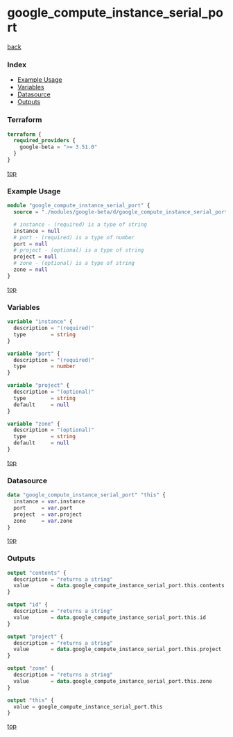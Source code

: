 # google_compute_instance_serial_port

[back](../google-beta.md)

### Index

- [Example Usage](#example-usage)
- [Variables](#variables)
- [Datasource](#datasource)
- [Outputs](#outputs)

### Terraform

```terraform
terraform {
  required_providers {
    google-beta = ">= 3.51.0"
  }
}
```

[top](#index)

### Example Usage

```terraform
module "google_compute_instance_serial_port" {
  source = "./modules/google-beta/d/google_compute_instance_serial_port"

  # instance - (required) is a type of string
  instance = null
  # port - (required) is a type of number
  port = null
  # project - (optional) is a type of string
  project = null
  # zone - (optional) is a type of string
  zone = null
}
```

[top](#index)

### Variables

```terraform
variable "instance" {
  description = "(required)"
  type        = string
}

variable "port" {
  description = "(required)"
  type        = number
}

variable "project" {
  description = "(optional)"
  type        = string
  default     = null
}

variable "zone" {
  description = "(optional)"
  type        = string
  default     = null
}
```

[top](#index)

### Datasource

```terraform
data "google_compute_instance_serial_port" "this" {
  instance = var.instance
  port     = var.port
  project  = var.project
  zone     = var.zone
}
```

[top](#index)

### Outputs

```terraform
output "contents" {
  description = "returns a string"
  value       = data.google_compute_instance_serial_port.this.contents
}

output "id" {
  description = "returns a string"
  value       = data.google_compute_instance_serial_port.this.id
}

output "project" {
  description = "returns a string"
  value       = data.google_compute_instance_serial_port.this.project
}

output "zone" {
  description = "returns a string"
  value       = data.google_compute_instance_serial_port.this.zone
}

output "this" {
  value = google_compute_instance_serial_port.this
}
```

[top](#index)